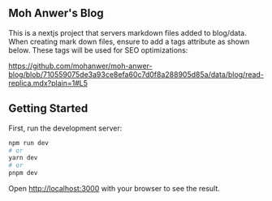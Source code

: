 ## Moh Anwer's Blog
This is a nextjs project that servers markdown files added to blog/data. When creating mark down files, ensure to add a tags attribute as shown below. These tags will be used for SEO optimizations:

https://github.com/mohanwer/moh-anwer-blog/blob/710559075de3a93ce8efa60c7d0f8a288905d85a/data/blog/read-replica.mdx?plain=1#L5

## Getting Started

First, run the development server:

```bash
npm run dev
# or
yarn dev
# or
pnpm dev
```

Open [http://localhost:3000](http://localhost:3000) with your browser to see the result.
